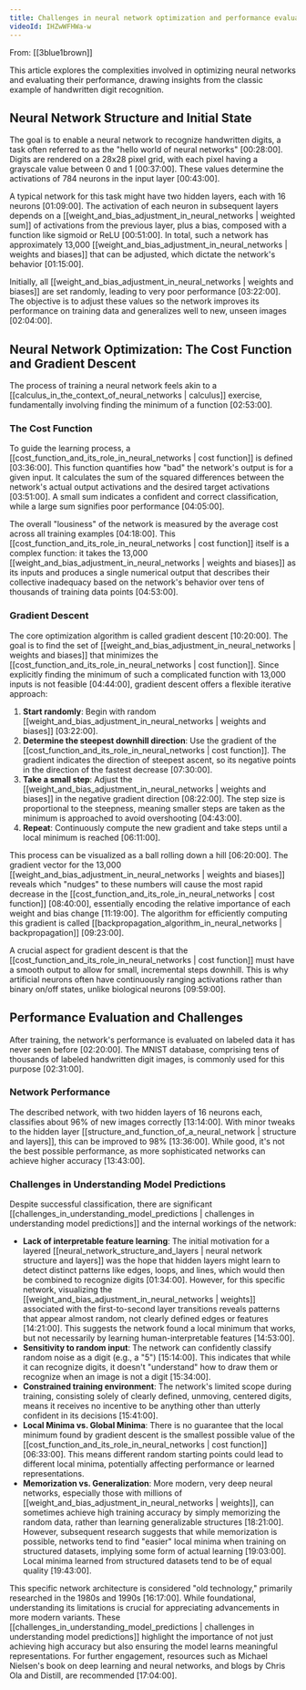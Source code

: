 ```yaml
---
title: Challenges in neural network optimization and performance evaluation
videoId: IHZwWFHWa-w
---
```


From: [[3blue1brown]] <br/> 

This article explores the complexities involved in optimizing neural networks and evaluating their performance, drawing insights from the classic example of handwritten digit recognition.

## Neural Network Structure and Initial State

The goal is to enable a neural network to recognize handwritten digits, a task often referred to as the "hello world of neural networks" <a class="yt-timestamp" data-t="00:28:00">[00:28:00]</a>. Digits are rendered on a 28x28 pixel grid, with each pixel having a grayscale value between 0 and 1 <a class="yt-timestamp" data-t="00:37:00">[00:37:00]</a>. These values determine the activations of 784 neurons in the input layer <a class="yt-timestamp" data-t="00:43:00">[00:43:00]</a>.

A typical network for this task might have two hidden layers, each with 16 neurons <a class="yt-timestamp" data-t="01:09:00">[01:09:00]</a>. The activation of each neuron in subsequent layers depends on a [[weight_and_bias_adjustment_in_neural_networks | weighted sum]] of activations from the previous layer, plus a bias, composed with a function like sigmoid or ReLU <a class="yt-timestamp" data-t="00:51:00">[00:51:00]</a>. In total, such a network has approximately 13,000 [[weight_and_bias_adjustment_in_neural_networks | weights and biases]] that can be adjusted, which dictate the network's behavior <a class="yt-timestamp" data-t="01:15:00">[01:15:00]</a>.

Initially, all [[weight_and_bias_adjustment_in_neural_networks | weights and biases]] are set randomly, leading to very poor performance <a class="yt-timestamp" data-t="03:22:00">[03:22:00]</a>. The objective is to adjust these values so the network improves its performance on training data and generalizes well to new, unseen images <a class="yt-timestamp" data-t="02:04:00">[02:04:00]</a>.

## Neural Network Optimization: The Cost Function and Gradient Descent

The process of training a neural network feels akin to a [[calculus_in_the_context_of_neural_networks | calculus]] exercise, fundamentally involving finding the minimum of a function <a class="yt-timestamp" data-t="02:53:00">[02:53:00]</a>.

### The Cost Function

To guide the learning process, a [[cost_function_and_its_role_in_neural_networks | cost function]] is defined <a class="yt-timestamp" data-t="03:36:00">[03:36:00]</a>. This function quantifies how "bad" the network's output is for a given input. It calculates the sum of the squared differences between the network's actual output activations and the desired target activations <a class="yt-timestamp" data-t="03:51:00">[03:51:00]</a>. A small sum indicates a confident and correct classification, while a large sum signifies poor performance <a class="yt-timestamp" data-t="04:05:00">[04:05:00]</a>.

The overall "lousiness" of the network is measured by the average cost across all training examples <a class="yt-timestamp" data-t="04:18:00">[04:18:00]</a>. This [[cost_function_and_its_role_in_neural_networks | cost function]] itself is a complex function: it takes the 13,000 [[weight_and_bias_adjustment_in_neural_networks | weights and biases]] as its inputs and produces a single numerical output that describes their collective inadequacy based on the network's behavior over tens of thousands of training data points <a class="yt-timestamp" data-t="04:53:00">[04:53:00]</a>.

### Gradient Descent

The core optimization algorithm is called gradient descent <a class="yt-timestamp" data-t="10:20:00">[10:20:00]</a>. The goal is to find the set of [[weight_and_bias_adjustment_in_neural_networks | weights and biases]] that minimizes the [[cost_function_and_its_role_in_neural_networks | cost function]]. Since explicitly finding the minimum of such a complicated function with 13,000 inputs is not feasible <a class="yt-timestamp" data-t="04:44:00">[04:44:00]</a>, gradient descent offers a flexible iterative approach:

1.  **Start randomly**: Begin with random [[weight_and_bias_adjustment_in_neural_networks | weights and biases]] <a class="yt-timestamp" data-t="03:22:00">[03:22:00]</a>.
2.  **Determine the steepest downhill direction**: Use the gradient of the [[cost_function_and_its_role_in_neural_networks | cost function]]. The gradient indicates the direction of steepest ascent, so its negative points in the direction of the fastest decrease <a class="yt-timestamp" data-t="07:30:00">[07:30:00]</a>.
3.  **Take a small step**: Adjust the [[weight_and_bias_adjustment_in_neural_networks | weights and biases]] in the negative gradient direction <a class="yt-timestamp" data-t="08:22:00">[08:22:00]</a>. The step size is proportional to the steepness, meaning smaller steps are taken as the minimum is approached to avoid overshooting <a class="yt-timestamp" data-t="04:43:00">[04:43:00]</a>.
4.  **Repeat**: Continuously compute the new gradient and take steps until a local minimum is reached <a class="yt-timestamp" data-t="06:11:00">[06:11:00]</a>.

This process can be visualized as a ball rolling down a hill <a class="yt-timestamp" data-t="06:20:00">[06:20:00]</a>. The gradient vector for the 13,000 [[weight_and_bias_adjustment_in_neural_networks | weights and biases]] reveals which "nudges" to these numbers will cause the most rapid decrease in the [[cost_function_and_its_role_in_neural_networks | cost function]] <a class="yt-timestamp" data-t="08:40:00">[08:40:00]</a>, essentially encoding the relative importance of each weight and bias change <a class="yt-timestamp" data-t="11:19:00">[11:19:00]</a>. The algorithm for efficiently computing this gradient is called [[backpropagation_algorithm_in_neural_networks | backpropagation]] <a class="yt-timestamp" data-t="09:23:00">[09:23:00]</a>.

A crucial aspect for gradient descent is that the [[cost_function_and_its_role_in_neural_networks | cost function]] must have a smooth output to allow for small, incremental steps downhill. This is why artificial neurons often have continuously ranging activations rather than binary on/off states, unlike biological neurons <a class="yt-timestamp" data-t="09:59:00">[09:59:00]</a>.

## Performance Evaluation and Challenges

After training, the network's performance is evaluated on labeled data it has never seen before <a class="yt-timestamp" data-t="02:20:00">[02:20:00]</a>. The MNIST database, comprising tens of thousands of labeled handwritten digit images, is commonly used for this purpose <a class="yt-timestamp" data-t="02:31:00">[02:31:00]</a>.

### Network Performance

The described network, with two hidden layers of 16 neurons each, classifies about 96% of new images correctly <a class="yt-timestamp" data-t="13:14:00">[13:14:00]</a>. With minor tweaks to the hidden layer [[structure_and_function_of_a_neural_network | structure and layers]], this can be improved to 98% <a class="yt-timestamp" data-t="13:36:00">[13:36:00]</a>. While good, it's not the best possible performance, as more sophisticated networks can achieve higher accuracy <a class="yt-timestamp" data-t="13:43:00">[13:43:00]</a>.

### Challenges in Understanding Model Predictions

Despite successful classification, there are significant [[challenges_in_understanding_model_predictions | challenges in understanding model predictions]] and the internal workings of the network:

*   **Lack of interpretable feature learning**: The initial motivation for a layered [[neural_network_structure_and_layers | neural network structure and layers]] was the hope that hidden layers might learn to detect distinct patterns like edges, loops, and lines, which would then be combined to recognize digits <a class="yt-timestamp" data-t="01:34:00">[01:34:00]</a>. However, for this specific network, visualizing the [[weight_and_bias_adjustment_in_neural_networks | weights]] associated with the first-to-second layer transitions reveals patterns that appear almost random, not clearly defined edges or features <a class="yt-timestamp" data-t="14:21:00">[14:21:00]</a>. This suggests the network found a local minimum that works, but not necessarily by learning human-interpretable features <a class="yt-timestamp" data-t="14:53:00">[14:53:00]</a>.
*   **Sensitivity to random input**: The network can confidently classify random noise as a digit (e.g., a "5") <a class="yt-timestamp" data-t="15:14:00">[15:14:00]</a>. This indicates that while it can recognize digits, it doesn't "understand" how to draw them or recognize when an image is not a digit <a class="yt-timestamp" data-t="15:34:00">[15:34:00]</a>.
*   **Constrained training environment**: The network's limited scope during training, consisting solely of clearly defined, unmoving, centered digits, means it receives no incentive to be anything other than utterly confident in its decisions <a class="yt-timestamp" data-t="15:41:00">[15:41:00]</a>.
*   **Local Minima vs. Global Minima**: There is no guarantee that the local minimum found by gradient descent is the smallest possible value of the [[cost_function_and_its_role_in_neural_networks | cost function]] <a class="yt-timestamp" data-t="06:33:00">[06:33:00]</a>. This means different random starting points could lead to different local minima, potentially affecting performance or learned representations.
*   **Memorization vs. Generalization**: More modern, very deep neural networks, especially those with millions of [[weight_and_bias_adjustment_in_neural_networks | weights]], can sometimes achieve high training accuracy by simply memorizing the random data, rather than learning generalizable structures <a class="yt-timestamp" data-t="18:21:00">[18:21:00]</a>. However, subsequent research suggests that while memorization is possible, networks tend to find "easier" local minima when training on structured datasets, implying some form of actual learning <a class="yt-timestamp" data-t="19:03:00">[19:03:00]</a>. Local minima learned from structured datasets tend to be of equal quality <a class="yt-timestamp" data-t="19:43:00">[19:43:00]</a>.

This specific network architecture is considered "old technology," primarily researched in the 1980s and 1990s <a class="yt-timestamp" data-t="16:17:00">[16:17:00]</a>. While foundational, understanding its limitations is crucial for appreciating advancements in more modern variants. These [[challenges_in_understanding_model_predictions | challenges in understanding model predictions]] highlight the importance of not just achieving high accuracy but also ensuring the model learns meaningful representations.
For further engagement, resources such as Michael Nielsen's book on deep learning and neural networks, and blogs by Chris Ola and Distill, are recommended <a class="yt-timestamp" data-t="17:04:00">[17:04:00]</a>.